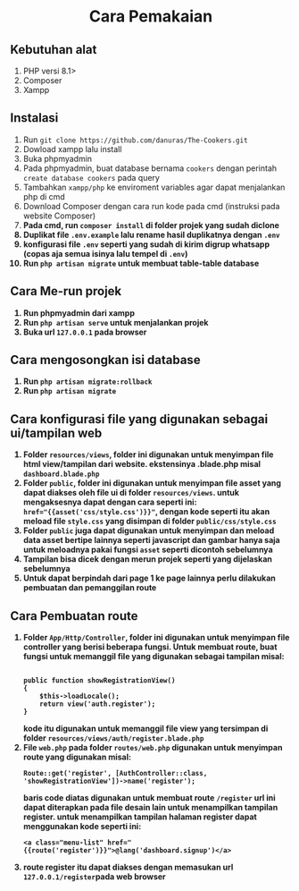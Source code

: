 <center><h1>Cara Pemakaian</h1></center>

<h2>Kebutuhan alat</h2>
<ol>
<li>PHP versi 8.1&gt;</li>
<li>Composer</li>
<li>Xampp</li>
</ol>

<h2>Instalasi</h2>
<ol>
    <li>Run <code style="white-space: pre;">git clone https://github.com/danuras/The-Cookers.git</code></li>
    <li>Dowload xampp lalu install</li>
    <li>Buka phpmyadmin</li>
    <li>Pada phpmyadmin, buat database bernama <code style="white-space: pre;">cookers</code> dengan perintah <code style="white-space: pre;">create database cookers</code> pada query</li>
    <li>Tambahkan <code style="white-space: pre;">xampp/php</code> ke enviroment variables agar dapat menjalankan php di cmd</li>
    <li>Download Composer dengan cara run kode pada cmd (instruksi pada website Composer)<b>
    <li>Pada cmd, run <code style="white-space: pre;">composer install</code> di folder projek yang sudah diclone</li>
    <li>Duplikat file <code style="white-space: pre;">.env.example</code> lalu rename hasil duplikatnya dengan <code style="white-space: pre;">.env</code></li>
    <li>konfigurasi file <code style="white-space: pre;">.env</code> seperti yang sudah di kirim digrup whatsapp (copas aja semua isinya lalu tempel di <code style="white-space: pre;">.env</code>)</li>
    <li>Run <code style="white-space: pre;">php artisan migrate</code> untuk membuat table-table database</li>
</ol>

<h2>Cara Me-run projek</h2>
<ol>
    <li>Run phpmyadmin dari xampp</li>
    <li>Run <code style="white-space: pre;">php artisan serve</code> untuk menjalankan projek</li>
    <li>Buka url <code style="white-space: pre;">127.0.0.1</code> pada browser</li>
</ol>

<h2>Cara mengosongkan isi database</h2>
<ol>
    <li>Run <code style="white-space: pre;">php artisan migrate:rollback</code></li>
    <li>Run <code style="white-space: pre;">php artisan migrate</code></li>
</ol>

<h2>Cara konfigurasi file yang digunakan sebagai ui/tampilan web</h2>
<ol>
    <li>Folder <code style="white-space: pre;">resources/views</code>, folder ini digunakan untuk menyimpan file html view/tampilan dari website. ekstensinya .blade.php misal <code style="white-space: pre;">dashboard.blade.php</code></li>
    <li>Folder <code style="white-space: pre;">public</code>, folder ini digunakan untuk menyimpan file asset yang dapat diakses oleh file ui di folder <code style="white-space: pre;">resources/views</code>. untuk mengaksesnya dapat dengan cara seperti ini: <code style="white-space: pre;">href="{{asset('css/style.css')}}"</code>, dengan kode seperti itu akan meload file <code style="white-space: pre;">style.css</code> yang disimpan di folder <code style="white-space: pre;">public/css/style.css</code></li>
    <li>Folder <code style="white-space: pre;">public</code> juga dapat digunakan untuk menyimpan dan meload data asset bertipe lainnya seperti javascript dan gambar hanya saja untuk meloadnya pakai fungsi <code style="white-space: pre;">asset</code> seperti dicontoh sebelumnya </li>
    <li>Tampilan bisa dicek dengan merun projek seperti yang dijelaskan sebelumnya</li>
    <li>Untuk dapat berpindah dari page 1 ke page lainnya perlu dilakukan pembuatan dan pemanggilan route</li>
</ol>

<h2>Cara Pembuatan route</h2>
<ol>
    <li>Folder <code style="white-space: pre;">App/Http/Controller</code>, folder ini digunakan untuk menyimpan file controller yang berisi beberapa fungsi. Untuk membuat route, buat fungsi untuk memanggil file yang digunakan sebagai tampilan misal:
<pre><code class="language-php">
public function showRegistrationView()
{
    $this->loadLocale();
    return view('auth.register');
}
</code></pre>
        kode itu digunakan untuk memanggil file view yang tersimpan di folder <code style="white-space: pre;">resources/views/auth/register.blade.php</code>
    </li>
    <li>File <code style="white-space: pre;">web.php</code> pada folder <code style="white-space: pre;">routes/web.php</code> digunakan untuk menyimpan route yang digunakan misal:
        <pre><code class="language-php">Route::get('register', [AuthController::class, 'showRegistrationView'])->name('register');</code></pre>
        baris code diatas digunakan untuk membuat route <code style="white-space: pre;">/register</code> url ini dapat diterapkan pada file desain lain untuk menampilkan tampilan register. untuk menampilkan tampilan halaman register dapat menggunakan kode seperti ini:
<pre><code class="language-php">&lt;a class="menu-list" href="{{route('register')}}">@lang('dashboard.signup')&lt;/a&gt;   </code></pre></li>
    <li>route register itu dapat diakses dengan memasukan url <code style="white-space: pre;">127.0.0.1/register</code>pada web browser</li>
</ol>

   

